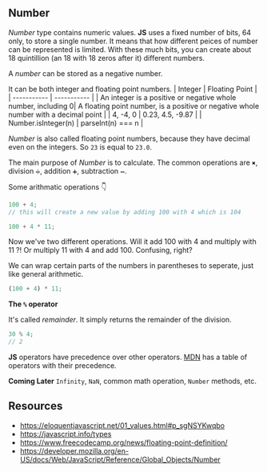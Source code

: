 ## Number

_Number_ type contains numeric values. **JS** uses a fixed number of bits, 64 only, to store a single number. It means that how different peices of number can be represented is limited. With these much bits, you can create about 18 quintillion (an 18 with 18 zeros after it) different numbers.

A _number_ can be stored as a negative number.

It can be both integer and floating point numbers.
| Integer | Floating Point |
| ----------- | ----------- |
| An integer is a positive or negative whole number, including 0| A floating point number, is a positive or negative whole number with a decimal point |
| 4, -4, 0 | 0.23, 4.5, -9.87 |
| Number.isInteger(n) | parseInt(n) === n |

_Number_ is also called floating point numbers, because they have decimal even on the integers. So `23` is equal to `23.0`.

The main purpose of _Number_ is to calculate. The common operations are `✖`, division `➗`, addition `➕`, subtraction `➖`.

Some arithmatic operations 👇

```js
100 + 4;
// this will create a new value by adding 100 with 4 which is 104
```

```js
100 + 4 * 11;
```

Now we've two different operations. Will it add 100 with 4 and multiply with 11 ?! Or multiply 11 with 4 and add 100. Confusing, right?

We can wrap certain parts of the numbers in parentheses to seperate, just like general arithmetic.

```js
(100 + 4) * 11;
```

**The `%` operator**

It's called _remainder_. It simply returns the remainder of the division.

```js
30 % 4;
// 2
```

**JS** operators have precedence over other operators. [MDN](https://developer.mozilla.org/en-US/docs/Web/JavaScript/Reference/Operators/Operator_Precedence) has a table of operators with their precedence.

**Coming Later**
`Infinity`, `NaN`, common math operation, `Number` methods, etc.

## Resources

- https://eloquentjavascript.net/01_values.html#p_sgNSYKwqbo
- https://javascript.info/types
- https://www.freecodecamp.org/news/floating-point-definition/
- https://developer.mozilla.org/en-US/docs/Web/JavaScript/Reference/Global_Objects/Number
